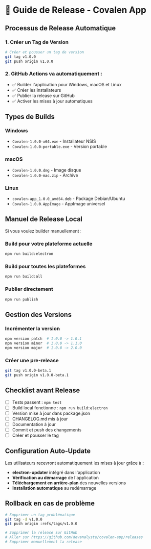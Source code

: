 # 🚀 Guide de Release - Covalen App

## Processus de Release Automatique

### 1. Créer un Tag de Version
```bash
# Créer et pousser un tag de version
git tag v1.0.0
git push origin v1.0.0
```

### 2. GitHub Actions va automatiquement :
- ✅ Builder l'application pour Windows, macOS et Linux
- ✅ Créer les installateurs
- ✅ Publier la release sur GitHub
- ✅ Activer les mises à jour automatiques

## Types de Builds

### **Windows**
- `Covalen-1.0.0-x64.exe` - Installateur NSIS
- `Covalen-1.0.0-portable.exe` - Version portable

### **macOS**
- `Covalen-1.0.0.dmg` - Image disque
- `Covalen-1.0.0-mac.zip` - Archive

### **Linux**
- `covalen-app_1.0.0_amd64.deb` - Package Debian/Ubuntu
- `Covalen-1.0.0.AppImage` - AppImage universel

## Manuel de Release Local

Si vous voulez builder manuellement :

### Build pour votre plateforme actuelle
```bash
npm run build:electron
```

### Build pour toutes les plateformes
```bash
npm run build:all
```

### Publier directement
```bash
npm run publish
```

## Gestion des Versions

### Incrémenter la version
```bash
npm version patch  # 1.0.0 -> 1.0.1
npm version minor  # 1.0.0 -> 1.1.0
npm version major  # 1.0.0 -> 2.0.0
```

### Créer une pre-release
```bash
git tag v1.0.0-beta.1
git push origin v1.0.0-beta.1
```

## Checklist avant Release

- [ ] Tests passent : `npm test`
- [ ] Build local fonctionne : `npm run build:electron`
- [ ] Version mise à jour dans package.json
- [ ] CHANGELOG.md mis à jour
- [ ] Documentation à jour
- [ ] Commit et push des changements
- [ ] Créer et pousser le tag

## Configuration Auto-Update

Les utilisateurs recevront automatiquement les mises à jour grâce à :

- **electron-updater** intégré dans l'application
- **Vérification au démarrage** de l'application
- **Téléchargement en arrière-plan** des nouvelles versions
- **Installation automatique** au redémarrage

## Rollback en cas de problème

```bash
# Supprimer un tag problématique
git tag -d v1.0.0
git push origin :refs/tags/v1.0.0

# Supprimer la release sur GitHub
# Aller sur https://github.com/devanalyste/covalen-app/releases
# Supprimer manuellement la release
```
